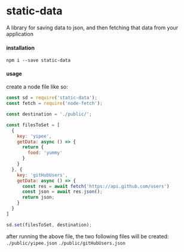# static-data

A library for saving data to json, and then fetching that data from your application

#### installation

`npm i --save static-data`

#### usage
create a node file like so:
```javascript
const sd = require('static-data');
const fetch = require('node-fetch');

const destination = './public/';

const filesToSet = [
  {
    key: 'yipee',
    getData: async () => {
      return {
        food: 'yummy'
      }
    }
  }, {
    key: 'gitHubUsers',
    getData: async () => {
      const res = await fetch('https://api.github.com/users')
      const json = await res.json();
      return json;
    }
  }
]

sd.set(filesToSet, destination);
```

after running the above file, the two following files will be created:
`./public/yipee.json`
`./public/gitHubUsers.json`
